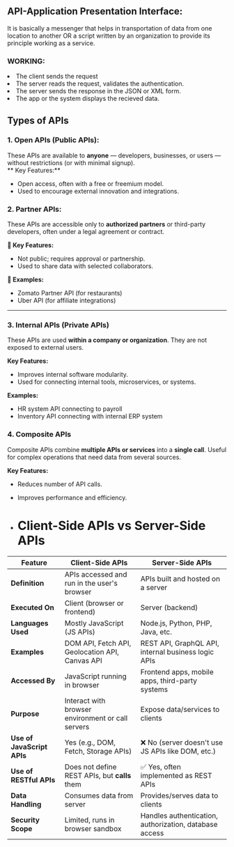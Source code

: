 ## API-Application Presentation Interface:<br>
It is basically a messenger that helps in transportation of data from one location to another OR a script written by an organization to provide its principle working as a service.
### WORKING:<br>
<li> The client sends the request
<li>The server reads the request, validates the authentication.
<li>The server sends the response in the JSON or XML form.
<li>The app or the system displays the recieved data.

## Types of APIs
### 1. Open APIs (Public APIs):<BR>
These APIs are available to **anyone** — developers, businesses, or users — without restrictions (or with minimal signup).<br>
** Key Features:**
- Open access, often with a free or freemium model.
- Used to encourage external innovation and integrations.

### 2. Partner APIs:

These APIs are accessible only to **authorized partners** or third-party developers, often under a legal agreement or contract.

**🔑 Key Features:**
- Not public; requires approval or partnership.
- Used to share data with selected collaborators.

**🧠 Examples:**
- Zomato Partner API (for restaurants)
- Uber API (for affiliate integrations)

---

### 3. **Internal APIs (Private APIs)**

These APIs are used **within a company or organization**. They are not exposed to external users.

**Key Features:**
- Improves internal software modularity.
- Used for connecting internal tools, microservices, or systems.

**Examples:**
- HR system API connecting to payroll
- Inventory API connecting with internal ERP system

### 4. **Composite APIs**

Composite APIs combine **multiple APIs or services** into a **single call**. Useful for complex operations that need data from several sources.

**Key Features:**
- Reduces number of API calls.
- Improves performance and efficiency.

- # Client-Side APIs vs Server-Side APIs

| Feature                     | Client-Side APIs                                     | Server-Side APIs                                      |
|----------------------------|------------------------------------------------------|--------------------------------------------------------|
| **Definition**             | APIs accessed and run in the user's browser          | APIs built and hosted on a server                     |
| **Executed On**            | Client (browser or frontend)                         | Server (backend)                                      |
| **Languages Used**         | Mostly JavaScript (JS APIs)                          | Node.js, Python, PHP, Java, etc.                      |
| **Examples**               | DOM API, Fetch API, Geolocation API, Canvas API      | REST API, GraphQL API, internal business logic APIs   |
| **Accessed By**            | JavaScript running in browser                        | Frontend apps, mobile apps, third-party systems       |
| **Purpose**                | Interact with browser environment or call servers    | Expose data/services to clients                       |
| **Use of JavaScript APIs** | Yes (e.g., DOM, Fetch, Storage APIs)              | ❌ No (server doesn't use JS APIs like DOM, etc.)     |
| **Use of RESTful APIs**    | Does not define REST APIs, but **calls** them     | ✅ Yes, often implemented as REST APIs                |
| **Data Handling**          | Consumes data from server                            | Provides/serves data to clients                       |
| **Security Scope**         | Limited, runs in browser sandbox                     | Handles authentication, authorization, database access |

